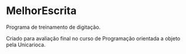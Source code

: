 # MelhorEscrita
Programa de treinamento de digitação.

Criado para avaliação final no curso de Programação orientada a objeto pela Unicarioca.
